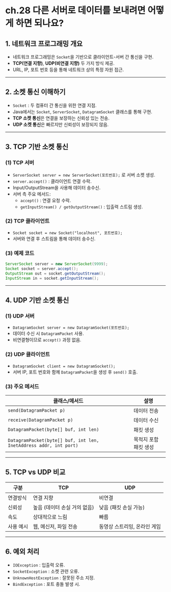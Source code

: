 # ch.28 다른 서버로 데이터를 보내려면 어떻게 하면 되나요?

## 1. 네트워크 프로그래밍 개요
- 네트워크 프로그래밍은 `Socket`을 기반으로 클라이언트-서버 간 통신을 구현.  
- **TCP(연결 지향)**, **UDP(비연결 지향)** 두 가지 방식 제공.  
- URL, IP, 포트 번호 등을 통해 네트워크 상의 특정 자원 접근.

---

## 2. 소켓 통신 이해하기
- `Socket` : 두 컴퓨터 간 통신을 위한 연결 지점.  
- Java에서는 `Socket`, `ServerSocket`, `DatagramSocket` 클래스를 통해 구현.  
- **TCP 소켓 통신**은 연결을 보장하는 신뢰성 있는 전송.  
- **UDP 소켓 통신**은 빠르지만 신뢰성이 보장되지 않음.

---

## 3. TCP 기반 소켓 통신

### (1) TCP 서버
- `ServerSocket server = new ServerSocket(포트번호);` 로 서버 소켓 생성.
- `server.accept()` : 클라이언트 연결 수락.
- Input/OutputStream을 사용해 데이터 송수신.
- 서버 측 주요 메서드:
  - `accept()` : 연결 요청 수락.
  - `getInputStream() / getOutputStream()` : 입출력 스트림 생성.

### (2) TCP 클라이언트
- `Socket socket = new Socket("localhost", 포트번호);`  
- 서버와 연결 후 스트림을 통해 데이터 송수신.

### (3) 예제 코드
```java
ServerSocket server = new ServerSocket(9999);
Socket socket = server.accept();
OutputStream out = socket.getOutputStream();
InputStream in = socket.getInputStream();
```

---

## 4. UDP 기반 소켓 통신

### (1) UDP 서버
- `DatagramSocket server = new DatagramSocket(포트번호);`
- 데이터 수신 시 `DatagramPacket` 사용.
- 비연결형이므로 `accept()` 과정 없음.

### (2) UDP 클라이언트
- `DatagramSocket client = new DatagramSocket();`
- 서버 IP, 포트 번호와 함께 `DatagramPacket`을 생성 후 `send()` 호출.

### (3) 주요 메서드
| 클래스/메서드 | 설명 |
|---------------|------|
| `send(DatagramPacket p)` | 데이터 전송 |
| `receive(DatagramPacket p)` | 데이터 수신 |
| `DatagramPacket(byte[] buf, int len)` | 패킷 생성 |
| `DatagramPacket(byte[] buf, int len, InetAddress addr, int port)` | 목적지 포함 패킷 생성 |

---

## 5. TCP vs UDP 비교
| 구분 | TCP | UDP |
|------|-----|-----|
| 연결방식 | 연결 지향 | 비연결 |
| 신뢰성 | 높음 (데이터 손실 거의 없음) | 낮음 (패킷 손실 가능) |
| 속도 | 상대적으로 느림 | 빠름 |
| 사용 예시 | 웹, 메신저, 파일 전송 | 동영상 스트리밍, 온라인 게임 |

---

## 6. 예외 처리
- `IOException` : 입출력 오류.
- `SocketException` : 소켓 관련 오류.
- `UnknownHostException` : 잘못된 주소 지정.
- `BindException` : 포트 충돌 발생 시.
